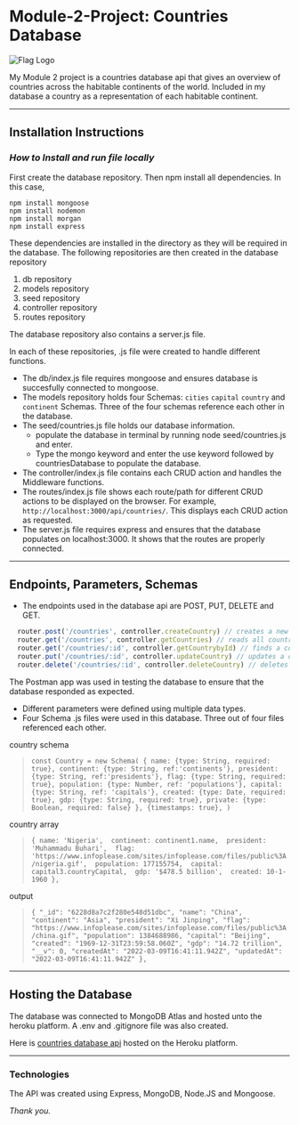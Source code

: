 # Module-2-Project: Countries Database

![Flag Logo](https://upload.wikimedia.org/wikipedia/commons/3/3d/Flag-map_of_the_world_%282017%29.png)

My Module 2 project is a countries database api that gives an overview of countries across the habitable continents of the world. Included in my database a country as a representation of each habitable continent.
___

## Installation Instructions

### *How to Install and run file locally*

First create the database repository. Then npm install all dependencies. In this case, 

```terminal
npm install mongoose 
npm install nodemon 
npm install morgan
npm install express 
```
These dependencies are installed in the directory as they will be required in the database. The following repositories are then created in the database repository 
1.  db repository 
2.  models repository 
3.  seed repository 
4.  controller repository 
5.  routes repository 

The database repository also contains a server.js file.

In each of these repositories, .js file were created to handle different functions.

* The db/index.js file requires mongoose and ensures database is succesfully connected to mongoose.
* The models repository holds four Schemas: `cities` `capital` `country` and `continent` Schemas. Three of the four schemas reference each other in the database.
* The seed/countries.js file holds our database information. 
  * populate the database in terminal by running node seed/countries.js and enter.
  * Type the mongo keyword and enter the use keyword followed by countriesDatabase to populate the database.
* The controller/index.js file contains each CRUD action and handles the Middleware functions.
* The routes/index.js file shows each route/path for different CRUD actions to be displayed on the browser. For example, `http://localhost:3000/api/countries/`. This displays     each CRUD action as requested.
* The server.js file requires express and ensures that the database populates on localhost:3000. It shows that the routes are properly connected.

---

## Endpoints, Parameters, Schemas
- The endpoints used in the database api are POST, PUT, DELETE and GET. 
```javascript
  router.post('/countries', controller.createCountry) // creates a new country object.
  router.get('/countries', controller.getCountries) // reads all countries in the database
  router.get('/countries/:id', controller.getCountrybyId) // finds a country by it's unique ID
  router.put('/countries/:id', controller.updateCountry) // updates a country information
  router.delete('/countries/:id', controller.deleteCountry) // deletes a country by its unique ID
  ```
  The Postman app was used in testing the database to ensure that the database responded as expected.
- Different parameters were defined using multiple data types.
- Four Schema .js files were used in this database. Three out of four files referenced each other.

country schema
>`const Country = new Schema(
    {
        name: {type: String, required: true},
        continent: {type: String, ref:'continents'},
        president: {type: String, ref:'presidents'},
        flag: {type: String, required: true},
        population: {type: Number, ref: 'populations'},
        capital: {type: String, ref: 'capitals'},
        created: {type: Date, required: true},
        gdp: {type: String, required: true},
        private: {type: Boolean, required: false}
    },
    {timestamps: true},
)`

country array
>`{
name: 'Nigeria', 
continent: continent1.name, 
president: 'Muhammadu Buhari', 
flag: 'https://www.infoplease.com/sites/infoplease.com/files/public%3A/nigeria.gif', 
population: 177155754, 
capital: capital3.countryCapital, 
gdp: '$478.5 billion', 
created: 10-1-1960
},`

output
>`{
      "_id": "6228d8a7c2f280e548d51dbc",
      "name": "China",
      "continent": "Asia",
      "president": "Xi Jinping",
      "flag": "https://www.infoplease.com/sites/infoplease.com/files/public%3A/china.gif",
      "population": 1384688986,
      "capital": "Beijing",
      "created": "1969-12-31T23:59:58.060Z",
      "gdp": "14.72 trillion",
      "__v": 0,
      "createdAt": "2022-03-09T16:41:11.942Z",
      "updatedAt": "2022-03-09T16:41:11.942Z"
    },`
    
---

## Hosting the Database
The database was connected to MongoDB Atlas and hosted unto the heroku platform. A .env and .gitignore file was also created.

Here is [countries database api](https://arcane-springs-77163.herokuapp.com/countries "Countries Database") hosted on the Heroku platform.

---

### **Technologies**

The API was created using Express, MongoDB, Node.JS and Mongoose.

*Thank you.*
